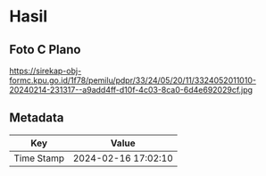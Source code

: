 # Hasil

## Foto C Plano

https://sirekap-obj-formc.kpu.go.id/1f78/pemilu/pdpr/33/24/05/20/11/3324052011010-20240214-231317--a9add4ff-d10f-4c03-8ca0-6d4e692029cf.jpg


## Metadata

| Key        | Value               |
| ---------- | ------------------- |
| Time Stamp | 2024-02-16 17:02:10 |



